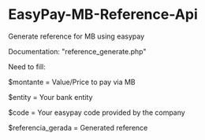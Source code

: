# EasyPay-MB-Reference-Api
Generate reference for MB using easypay

Documentation: 
"reference_generate.php" 

Need to fill:

$montante  =  Value/Price to pay via MB

$entity = Your bank entity

$code = Your easypay code provided by the company

$referencia_gerada = Generated reference 


